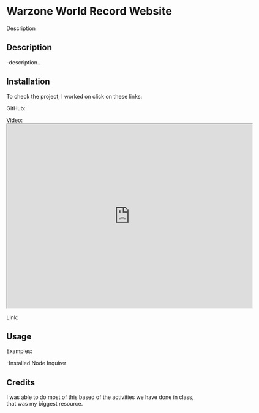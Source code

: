 # Warzone World Record Website

Description

## Description

-description.. 
 
## Installation

To check the project, I worked on click on these links: 

GitHub: 

Video: <iframe src="https://drive.google.com/file/d/1M3VohKEFunwj7pY5JSUuFVvNRdh9gdFs/preview" width="640" height="480"></iframe> 

Link: 

## Usage

Examples:

-Installed Node Inquirer


## Credits

I was able to do most of this based of the activities we have done in class, that was my biggest resource. 